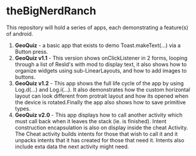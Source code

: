 # theBigNerdRanch

This repository will hold a series of apps, each demonstrating a feature(s) of android.

<ol>
<li>
<b>GeoQuiz</b> - a basic app that exists to demo Toast.makeText(...) via a Button press.
</li>
<li>
<b>GeoQuiz v1.1</b> - This version shows onClickListener in 2 forms, looping through a list of 
ResId's with mod to display text, it also shows how to organize widgets using sub-LinearLayouts,
and how to add images to buttons.
</li>
<li>
<b>GeoQuiz v1.2</b> - This app shows the full life cycle of the app by using Log.d(...) and Log.i(...). 
It also demonstrates how the custom horizontal layout can look different from protrait layout
and how its opened when the device is rotated.Finally the app also shows how to save primitive types.
</li>
<li>
<b>GeoQuiz v2.0</b> - This app displays how to call another activity which must call back when it
leaves the stack (ie. is finished). Intent construction encapsulation is also on display inside the 
cheat Activity. The Cheat activity builds intents for those that wish to call it and it unpacks
intents that it has created for those that need it. Intents also include exta data the next activity
might need.
</li>

</ol>
